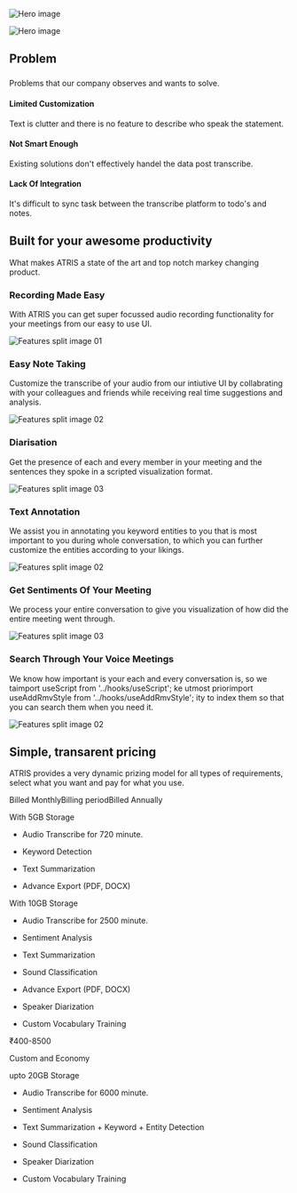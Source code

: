 
  

![Hero image](https://atris-frontend-jainal09.vercel.app/lpage/images/LOGO.png)

  

![Hero image](https://atris-frontend-jainal09.vercel.app/lpage/assets/laptop.svg)

  

## Problem

  

###

  

Problems that our company observes and wants to solve.

  

#### Limited Customization

  

Text is clutter and there is no feature to describe who speak the statement.

  

#### Not Smart Enough

  

Existing solutions don't effectively handel the data post transcribe.

  

#### Lack Of Integration

  

It's difficult to sync task between the transcribe platform to todo's and notes.

  

## Built for your awesome productivity

  

What makes ATRIS a state of the art and top notch markey changing product.

  

### Recording Made Easy

  

With ATRIS you can get super focussed audio recording functionality for your meetings from our easy to use UI.

  

![Features split image 01](https://atris-frontend-jainal09.vercel.app/lpage/assets/recording.svg)

  

### Easy Note Taking

  

Customize the transcribe of your audio from our intiutive UI by collabrating with your colleagues and friends while receiving real time suggestions and analysis.

  

![Features split image 02](https://atris-frontend-jainal09.vercel.app/lpage/assets/note_taking_made_easy.png)

  

### Diarisation

  

Get the presence of each and every member in your meeting and the sentences they spoke in a scripted visualization format.

  

![Features split image 03](https://atris-frontend-jainal09.vercel.app/lpage/assets/diarilization.svg)

  

### Text Annotation

  

We assist you in annotating you keyword entities to you that is most important to you during whole conversation, to which you can further customize the entities according to your likings.

  

![Features split image 02](https://atris-frontend-jainal09.vercel.app/lpage/assets/annote.png)

  

### Get Sentiments Of Your Meeting

  

We process your entire conversation to give you visualization of how did the entire meeting went through.

  

![Features split image 03](https://atris-frontend-jainal09.vercel.app/lpage/assets/16.png)

  

### Search Through Your Voice Meetings

  

We know how important is your each and every conversation is, so we taimport useScript from '../hooks/useScript'; ke utmost priorimport useAddRmvStyle from '../hooks/useAddRmvStyle'; ity to index them so that you can search them when you need it.

  

![Features split image 02](https://atris-frontend-jainal09.vercel.app/lpage/assets/search.png)

  

## Simple, transarent pricing

  

ATRIS provides a very dynamic prizing model for all types of requirements, select what you want and pay for what you use.

  

Billed MonthlyBilling periodBilled Annually

  

With 5GB Storage

  

- Audio Transcribe for 720 minute.

- Keyword Detection

- Text Summarization

- Advance Export (PDF, DOCX)

  

With 10GB Storage

  

- Audio Transcribe for 2500 minute.

- Sentiment Analysis

- Text Summarization

- Sound Classification

- Advance Export (PDF, DOCX)

- Speaker Diarization

- Custom Vocabulary Training

  

₹400-8500

  

Custom and Economy

  

upto 20GB Storage

  

- Audio Transcribe for 6000 minute.

- Sentiment Analysis

- Text Summarization + Keyword + Entity Detection

- Sound Classification

- Speaker Diarization

- Custom Vocabulary Training

  
